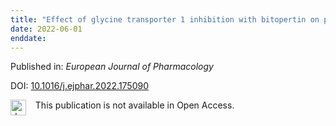 ```yaml
---
title: "Effect of glycine transporter 1 inhibition with bitopertin on parkinsonism and L-DOPA induced dyskinesia in the 6-OHDA-lesioned rat"
date: 2022-06-01
enddate:
---
```


Published in: *European Journal of Pharmacology*

DOI: [10.1016/j.ejphar.2022.175090](https://doi.org/10.1016/j.ejphar.2022.175090)

<img src="https://upload.wikimedia.org/wikipedia/commons/thumb/0/0e/Closed_Access_logo_transparent.svg/1200px-Closed_Access_logo_transparent.svg.png" alt="drawing" width="25" align="left"/> &nbsp;&nbsp;&nbsp;This publication is not available in Open Access.


